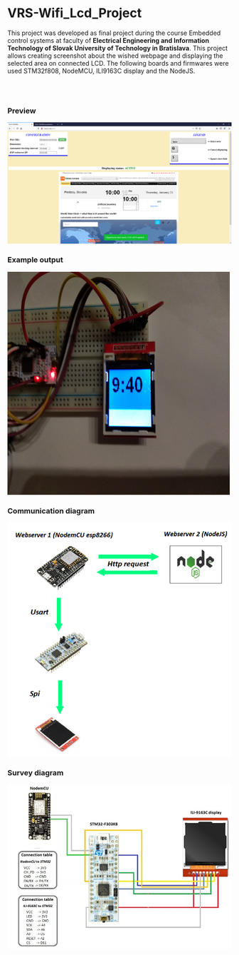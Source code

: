 # VRS-Wifi_Lcd_Project
<p>This project was developed as final project during the course Embedded control systems at faculty of <b>Electrical Engineering and Information Technology of Slovak University of Technology in Bratislava</b>. This project allows creating screenshot about the wished webpage and displaying the selected area on connected LCD. The following boards and firmwares were used STM32f808, NodeMCU, ILI9163C display and the NodeJS.</p> 
<br><br>
<h3>Preview</h3>
<img src="pic2.png">
<h3>Example output</h3>
<img src="pic1.jpg" width="500" height="500">
<h3>Communication diagram</h3>
<img src="communication_schema.png">
<h3>Survey diagram</h3>
<img src="survey_diagram.jpg">


